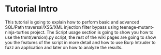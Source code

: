 # Tutorial Intro #

This tutorial is going to explain how to perform basic and advanced SQL/Path traversal/XSS/XML injection filter bypass using teenage-mutant-ninja-turtles project. The Script usage section is going to show you how to use the tmnt(version).py script, the rest of the wiki pages are going to show you the features of the script in more detail and how to use Burp Intruder to fuzz an application and later on how to analyze the results.